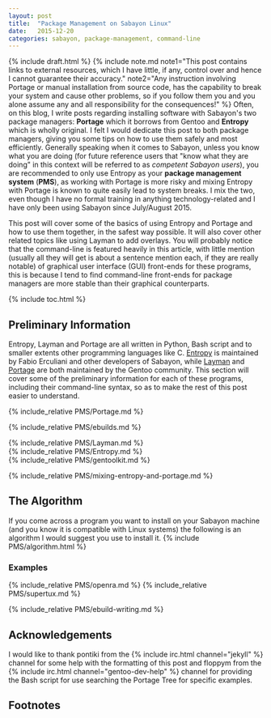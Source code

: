 ```yaml
---
layout: post
title:  "Package Management on Sabayon Linux"
date:   2015-12-20
categories: sabayon, package-management, command-line
---
```

{% include draft.html %}
{% include note.md note1="This post contains links to external resources, which I have little, if any, control over and hence I cannot guarantee their accuracy." note2="Any instruction involving Portage or manual installation from source code, has the capability to break your system and cause other problems, so if you follow them you and you alone assume any and all responsibility for the consequences!" %}
Often, on this blog, I write posts regarding installing software with Sabayon's two package managers: **Portage** which it borrows from Gentoo and **Entropy** which is wholly original. I felt I would dedicate this post to both package managers, giving you some tips on how to use them safely and most efficiently. Generally speaking when it comes to Sabayon, unless you know what you are doing (for future reference users that "know what they are doing" in this context will be referred to as *competent Sabayon users*), you are recommended to only use Entropy as your **package management system** (**PMS**), as working with Portage is more risky and mixing Entropy with Portage is known to quite easily lead to system breaks. I mix the two, even though I have no formal training in anything technology-related and I have only been using Sabayon since July/August 2015.

This post will cover some of the basics of using Entropy and Portage and how to use them together, in the safest way possible. It will also cover other related topics like using Layman to add overlays. You will probably notice that the command-line is featured heavily in this article, with little mention (usually all they will get is about a sentence mention each, if they are really notable) of graphical user interface (GUI) front-ends for these programs, this is because I tend to find command-line front-ends for package managers are more stable than their graphical counterparts.

{% include toc.html %}
## Preliminary Information
Entropy, Layman and Portage are all written in Python, Bash script and to smaller extents other programming languages like C. [Entropy](#Entropy) is maintained by Fabio Erculiani and other developers of Sabayon, while [Layman](#Layman) and [Portage](#Portage) are both maintained by the Gentoo community. This section will cover some of the preliminary information for each of these programs, including their command-line syntax, so as to make the rest of this post easier to understand.

{% include_relative PMS/Portage.md %}

{% include_relative PMS/ebuilds.md %}

{% include_relative PMS/Layman.md %}
<br/>
{% include_relative PMS/Entropy.md %}
<br/>
{% include_relative PMS/gentoolkit.md %}

{% include_relative PMS/mixing-entropy-and-portage.md %}

## The Algorithm
If you come across a program you want to install on your Sabayon machine (and you know it is compatible with Linux systems) the following is an algorithm I would suggest you use to install it.
{% include PMS/algorithm.html %}

### Examples
{% include_relative PMS/openra.md %}
{% include_relative PMS/supertux.md %}

{% include_relative PMS/ebuild-writing.md %}

## Acknowledgements
I would like to thank pontiki from the {% include irc.html channel="jekyll" %} channel for some help with the formatting of this post and floppym from the {% include irc.html channel="gentoo-dev-help" %} channel for providing the Bash script for use searching the Portage Tree for specific examples.

## Footnotes
[^1]: Specifically the [emerge.1.html](/man/emerge.1.html) manpage
[^2]: Source: [Entropy releases before 0.6.9](https://github.com/Sabayon/entropy/releases?after=0.6.9)
[^3]: The function order used in this table is that in which they are executed by Portage.
